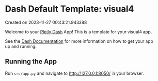 # Dash Default Template: visual4

Created on 2023-11-27 00:43:21.943388

Welcome to your [Plotly Dash](https://plotly.com/dash/) App! This is a template for your visual4 app.

See the [Dash Documentation](https://dash.plotly.com/introduction) for more information on how to get your app up and running.

## Running the App

Run `src/app.py` and navigate to http://127.0.0.1:8050/ in your browser.
